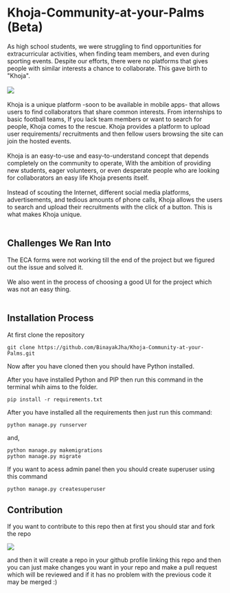 # Khoja-Community-at-your-Palms (Beta)

As high school students, we were struggling to find opportunities for extracurricular activities, when finding team members, and even during sporting events. Despite our efforts, there were no platforms that gives people with similar interests a chance to collaborate. This gave birth to "Khoja".
<br><br>
<img src="https://user-images.githubusercontent.com/69071769/187081963-43d67d5f-78dd-48ee-a1bf-fc5192c971dd.png">
<br><br>
Khoja is a unique platform -soon to be available in mobile apps- that allows users to find collaborators that share common interests. From internships to basic football teams, If you lack team members or want to search for people, Khoja comes to the rescue. Khoja provides a platform to upload user requirements/ recruitments and then fellow users browsing the site can join the hosted events.
<br><br>
Khoja is an easy-to-use and easy-to-understand concept that depends completely on the community to operate, With the ambition of providing new students, eager volunteers, or even desperate people who are looking for collaborators an easy life Khoja presents itself. 
<br><br>
Instead of scouting the Internet, different social media platforms, advertisements, and tedious amounts of phone calls, Khoja allows the users to search and upload their recruitments with the click of a button. This is what makes Khoja unique.
<br><br>
## Challenges We Ran Into

The ECA forms were not working till the end of the project but we figured out the issue and solved it. <br><br>
We also went in the process of choosing a good UI for the project which was not an easy thing.
<br><br>
## Installation Process

At first clone the repository

```
git clone https://github.com/BinayakJha/Khoja-Community-at-your-Palms.git
```

Now after you have cloned then you should have Python installed.

After you have installed Python and PIP then run this command in the terminal whih aims to the folder.

```
pip install -r requirements.txt
```

After you have installed all the requirements then just run this command:

```
python manage.py runserver
```

and,

```
python manage.py makemigrations 
python manage.py migrate
```

If you want to acess admin panel then you should create superuser using this command

```
python manage.py createsuperuser
```

## Contribution

If you want to contribute to this repo then at first you should star and fork the repo 

<img src="https://user-images.githubusercontent.com/69071769/187409293-b34f536b-2218-4272-9af3-371bb9843d27.png">

and then it will create a repo in your github profile linking this repo and then you can just make changes you want in your repo and make a pull request which will be reviewed and if it has no problem with the previous code it may be merged :)
